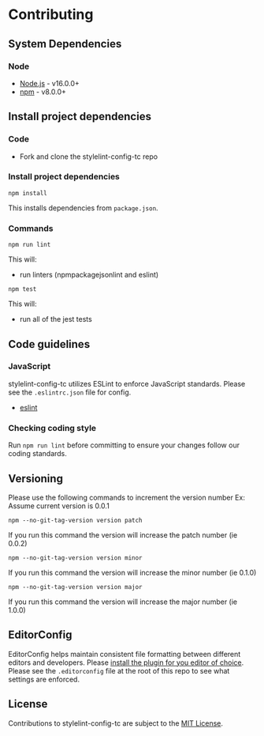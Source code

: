 # Contributing

## System Dependencies

### Node

* [Node.js](https://nodejs.org/) - v16.0.0+
* [npm](https://www.npmjs.com/) - v8.0.0+

## Install project dependencies

### Code

* Fork and clone the stylelint-config-tc repo

### Install project dependencies

`npm install`

This installs dependencies from `package.json`.

### Commands

`npm run lint`

This will:

* run linters (npmpackagejsonlint and eslint)

`npm test`

This will:

* run all of the jest tests

## Code guidelines

### JavaScript
stylelint-config-tc utilizes ESLint to enforce JavaScript standards. Please see the `.eslintrc.json` file for config.

* [eslint](https://github.com/eslint/eslint)

### Checking coding style
Run `npm run lint` before committing to ensure your changes follow our coding standards.

## Versioning
Please use the following commands to increment the version number
Ex: Assume current version is 0.0.1

`npm --no-git-tag-version version patch`

If you run this command the version will increase the patch number (ie 0.0.2)

`npm --no-git-tag-version version minor`

If you run this command the version will increase the minor number (ie 0.1.0)

`npm --no-git-tag-version version major`

If you run this command the version will increase the major number (ie 1.0.0)

## EditorConfig
EditorConfig helps maintain consistent file formatting between different editors and developers. Please [install the plugin for you editor of choice](http://editorconfig.org/#download). Please see the `.editorconfig` file at the root of this repo to see what settings are enforced.

## License

Contributions to stylelint-config-tc are subject to the [MIT License](https://github.com/tclindner/stylelint-config-tc/blob/master/LICENSE).
